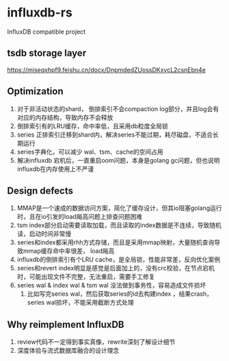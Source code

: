 # influxdb-rs
InfluxDB compatible project

## tsdb storage layer
https://miseqxhpf9.feishu.cn/docx/DnpmdedZUossDKxycL2csnEbn4e

## Optimization

1. 对于非活动状态的shard， 倒排索引不会compaction log部分，并且log会有对应的内存结构，导致内存不会释放
2. 倒排索引有的LRU缓存，命中率低，且采用db粒度全局锁
3. series 正排索引迁移到shard内，解决series不能过期，耗尽磁盘，不适合长期运行
4. series字典化，可以减少 wal、tsm、cache的空间占用
5. 解决influxdb 宕机后，一直重启oom问题，本身是golang gc问题，但也说明influxdb在内存使用上不严谨

## Design defects

1. MMAP是一个速成的数据访问方案，简化了缓存设计，但其io阻塞golang运行时，且在io引发的load飚高问题上排查问题困难
2. tsm index部分启动需要读取加载，而且读取的index数据是不连续，导致随机读，启动时间非常慢
3. series和index都采用rhh方式存储，而且是采用mmap映射，大量随机查询导致mmap缓存命中率很差， load飚高
4. influxdb的倒排索引有个LRU cache，是全局锁，性能非常差，反向优化案例
5. series和revert index明显是感觉是后面加上的，没有crc校验，在节点宕机时，可能出现文件不完整，无法重启，需要手工修复
6. series wal & index wal & tsm wal 没法做到事务性，容易造成文件损坏
   1. 比如写完series wal，然后获取series的id去构建index ，结果crash，series wal损坏，不能采用截断方式处理

## Why reimplement InfluxDB

1. review代码不一定得到事实真像，rewrite深刻了解设计细节
2. 深度体验与流式数据库融合的设计理念
